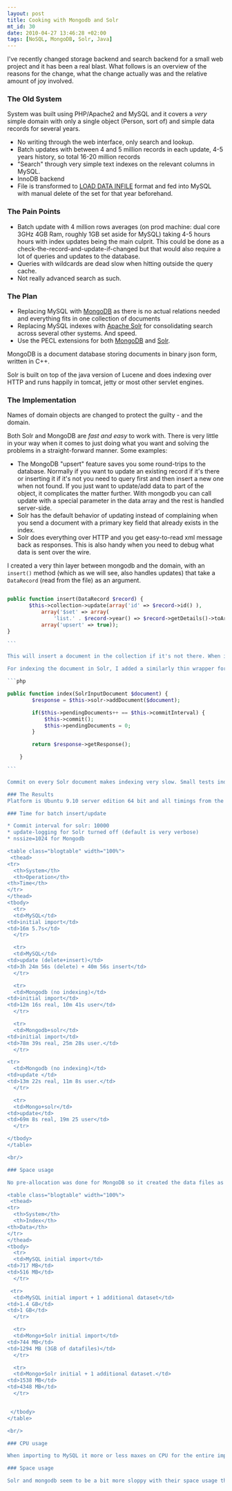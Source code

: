 ```yaml
--- 
layout: post
title: Cooking with Mongodb and Solr
mt_id: 30
date: 2010-04-27 13:46:28 +02:00
tags: [NoSQL, MongoDB, Solr, Java]
---
```


I've recently changed storage backend and search backend for a small web project and it has been a real blast. What follows is an overview of the reasons for the change, what the change actually was and the relative amount of joy involved.

### The Old System

System was built using PHP/Apache2 and MySQL and it covers a _very_ simple domain with only a single object (Person, sort of) and simple data records for several years.

- No writing through the web interface, only search and lookup.
- Batch updates with between 4 and 5 million records in each update, 4-5 years history, so total 16-20 million records
- "Search" through very simple text indexes on the relevant columns in MySQL.
- InnoDB backend
- File is transformed to [LOAD DATA INFILE](http://dev.mysql.com/doc/refman/5.1/en/load-data.html) format and fed into MySQL with manual delete of the set for that year beforehand.

### The Pain Points

- Batch update with 4 million rows averages (on prod machine: dual core 3GHz 4GB Ram, roughly 1GB set aside for MySQL) taking 4-5 hours hours with index updates being the main culprit. This could be done as a check-the-record-and-update-if-changed but that would also require a lot of queries and updates to the database.
- Queries with wildcards are dead slow when hitting outside the query cache.
- Not really advanced search as such.

### The Plan

- Replacing MySQL with [MongoDB](http://www.mongodb.org/) as there is no actual relations needed and everything fits in one collection of documents
- Replacing MySQL indexes with [Apache Solr](http://lucene.apache.org/solr/) for consolidating search across several other systems. And speed.
- Use the PECL extensions for both [MongoDB](http://pecl.php.net/package/mongo) and [Solr](http://pecl.php.net/package/solr).

MongoDB is a document database storing documents in binary json form, written in C++.

Solr is built on top of the java version of Lucene and does indexing over HTTP and runs happily in tomcat, jetty or most other servlet engines.

### The Implementation

Names of domain objects are changed to protect the guilty - and the domain.

Both Solr and MongoDB are _fast and easy_ to work with. There is very little in your way when it comes to just doing what you want and solving the problems in a straight-forward manner. Some examples:

- The MongoDB "upsert" feature saves you some round-trips to the database. Normally if you want to update an existing record if it's there or inserting it if it's not you need to query first and then insert a new one when not found. If you just want to update/add data to part of the object, it complicates the matter further. With mongodb you can call update with a special parameter in the data array and the rest is handled server-side.
- Solr has the default behavior of updating instead of complaining when you send a document with a primary key field that already exists in the index.
- Solr does everything over HTTP and you get easy-to-read xml message back as responses. This is also handy when you need to debug what data is sent over the wire.

I created a very thin layer between mongodb and the domain, with an `insert()` method (which as we will see, also handles updates) that take a `DataRecord` (read from the file) as an argument.

````php

public function insert(DataRecord $record) {
       $this->collection->update(array('id' => $record->id() ),
           array('$set' => array(
               'list.' . $record->year() => $record->getDetails()->toArray())),
           array('upsert' => true));
}

```

This will insert a document in the collection if it's not there. When it is there, it will add an element to the (nested) 'list' element with the value of `$record->year()` as key. The value will be the value of `$record->getDetails()`. The `toArray()` call is there because the mongo driver expects arrays to store. The super cool part is that if the key exists, it will just be updated with the data from the details object. Read more on the details of the [MongoDB update options](http://www.mongodb.org/display/DOCS/Updating).

For indexing the document in Solr, I added a similarly thin wrapper for the SolrClient object with an `index()` method. This method takes a `SolrInputDocument` as an argument. I chose to delegate to the domain object to decide what should be indexed and thus create the index document object but the responsibilities could easily have switched around. The finer point is that when indexing you have to read the complete object from the database in order to get all data. The DataRecord that was read from file and stored with upsert may just have been part of the picture. Reading back the updated object incurs a performance penalty that wasn't present in the old system. It was also a consequence of structuring the data as a collection of person objects in Mongodb, rather than a long list of records in the old version. This maps better to the domain.

```php

public function index(SolrInputDocument $document) {
        $response = $this->solr->addDocument($document);

        if($this->pendingDocuments++ == $this->commitInterval) {
            $this->commit();
            $this->pendingDocuments = 0;
        }

        return $response->getResponse();

    }

```

Commit on every Solr document makes indexing very slow. Small tests indicated 3 minutes for indexing 5000 documents with commit on every submit and 15 seconds with one commit every 2000 document (and at the end of course). The code above commits every `$commitInterval`(10000 default) to speed things up a bit. Note also that the `commit()` and `optimize()` calls for Solr may time out as they can take a long time to finish. Solr does not time out but rather the java application server you're running times out. When this happens an exception is thrown in the php driver which has to be caught.

### The Results
Platform is Ubuntu 9.10 server edition 64 bit and all timings from the shell are done with `time` on linux. MySQL times are the times reported from MySQL itself.

### Time for batch insert/update

* Commit interval for solr: 10000
* update-logging for Solr turned off (default is very verbose)
* nssize=1024 for Mongodb

<table class="blogtable" width="100%">
 <thead>
<tr>
  <th>System</th>
  <th>Operation</th>
<th>Time</th>
</tr>
</thead>
<tbody>
  <tr>
  <td>MySQL</td>
<td>initial import</td>
<td>16m 5.7s</td>
  </tr>

  <tr>
  <td>MySQL</td>
<td>update (delete+insert)</td>
<td>3h 24m 56s (delete) + 40m 56s insert</td>
  </tr>

  <tr>
  <td>Mongodb (no indexing)</td>
<td>initial import</td>
<td>12m 16s real, 10m 41s user</td>
  </tr>

  <tr>
  <td>Mongodb+solr</td>
<td>initial import</td>
<td>78m 39s real, 25m 28s user.</td>
  </tr>

<tr>
  <td>Mongodb (no indexing)</td>
<td>update </td>
<td>13m 22s real, 11m 8s user.</td>
  </tr>

  <tr>
  <td>Mongo+solr</td>
<td>update</td>
<td>69m 8s real, 19m 25 user</td>
  </tr>

</tbody>
</table>

<br/>

### Space usage

No pre-allocation was done for MongoDB so it created the data files as needed. This means that the last was created at 2GB and very well may be almost empty. Mongo creates files in a doubling fashion from 64 MB to 2G like this: 64, 128, 256, 512, 1GB, 2GB.

<table class="blogtable" width="100%">
 <thead>
<tr>
  <th>System</th>
  <th>Index</th>
<th>Data</th>
</tr>
</thead>
<tbody>
  <tr>
  <td>MySQL initial import</td>
<td>717 MB</td>
<td>516 MB</td>
  </tr>

 <tr>
  <td>MySQL initial import + 1 additional dataset</td>
<td>1.4 GB</td>
<td>1 GB</td>
  </tr>

  <tr>
  <td>Mongo+Solr initial import</td>
<td>744 MB</td>
<td>1294 MB (3GB of datafiles)</td>
  </tr>

  <tr>
  <td>Mongo+Solr initial + 1 additional dataset.</td>
<td>1538 MB</td>
<td>4348 MB</td>
  </tr>


 </tbody>
</table>

<br/>

### CPU usage

When importing to MySQL it more or less maxes on CPU for the entire import. When doing the import with a php script feeding data to mongodb and solr, the component using the most cpu is the php script splitting the file, creating objects and calling the mongodb and solr APIs.This takes up 35-40% CPU and around 10 MB of ram.  Mongodb is using around 10% cpu (with 1.1GB of ram) and solr (tomcat, that is) is spending 30% and around 300MB of ram. Disks on these machines are virtualized, through Vmware, 15K SAS disks on an IBM S3200 storage array with dedicated GB LAN between blade center and storage. Disk IO seems to be the bottleneck here.

### Space usage

Solr and mongodb seem to be a bit more sloppy with their space usage than MySQL but I guess this is the price to pay for some of the other benefits you get. See [mongo faq on data files](http://www.mongodb.org/display/DOCS/Developer+FAQ#DeveloperFAQ-Whyaremydatafilessolarge?) for info on how to see real space usage for databases and not just file sizes. In return for more storage space spent, you get _much_ better search capabilities (and faster) and faster (although small improvement) query times against database.

````
